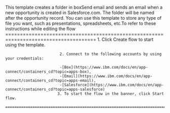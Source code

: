 This template creates a folder in boxSend email and sends an email when a new opportunity is created in Salesforce.com. The folder will be named after the opportunity record. You can use this template to store any type of file you want, such as presentations, spreadsheets, etc.To refer to these instructions while editing the flow
        =====================================================================================
                            1. Click Create flow to start using the template.

                            2. Connect to the following accounts by using your credentials:

                            -[Box](https://www.ibm.com/docs/en/app-connect/containers_cd?topic=apps-box),
                            -[Email](https://www.ibm.com/docs/en/app-connect/containers_cd?topic=apps-email),
                            -[Salesforce](https://www.ibm.com/docs/en/app-connect/containers_cd?topic=apps-salesforce)
                           3. To start the flow in the banner, click Start flow.
        ==========================================================================================